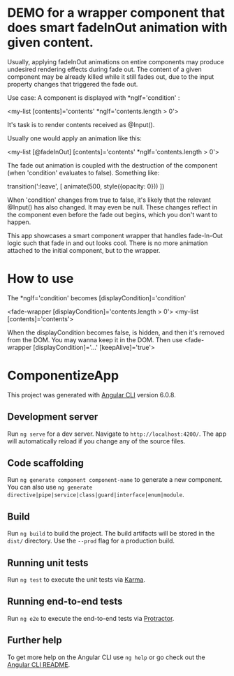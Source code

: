 # DEMO for a wrapper component that does smart fadeInOut animation with given content.

Usually, applying fadeInOut animations on entire components may produce undesired rendering effects during fade out.
The content of a given component may be already killed while it still fades out, due to the input property changes that triggered the fade out.

Use case:
A component is displayed with *ngIf='condition' : 

<my-list [contents]='contents' *ngIf='contents.length > 0'></my-list>

It's task is to render contents received as @Input().

Usually one would apply an animation like this:

<my-list [@fadeInOut] [contents]='contents' *ngIf='contents.length > 0'></my-list>

The fade out animation is coupled with the destruction of the component (when 'condition' evaluates to false).
Something like:

transition(':leave', [
    animate(500, style({opacity: 0}))
])

When 'condition' changes from true to false, it's likely that the relevant @Input() has also changed. It may even be null. These changes reflect in the component even before the fade out begins, which you don't want to happen.

This app showcases a smart component wrapper that handles fade-In-Out logic such that fade in and out looks cool. There is no more animation attached to the initial component, but to the wrapper.

# How to use

The *ngIf='condition' becomes [displayCondition]='condition'

<fade-wrapper [displayCondition]='contents.length > 0'>
  <my-list [contents]='contents'></my-list>
</fade-wrapper>

When the displayCondition becomes false, <my-list> is hidden, and then it's removed from the DOM.
You may wanna keep it in the DOM. 
Then use <fade-wrapper [displayCondition]='...' [keepAlive]='true'></fade-wrapper>

# ComponentizeApp

This project was generated with [Angular CLI](https://github.com/angular/angular-cli) version 6.0.8.

## Development server

Run `ng serve` for a dev server. Navigate to `http://localhost:4200/`. The app will automatically reload if you change any of the source files.

## Code scaffolding

Run `ng generate component component-name` to generate a new component. You can also use `ng generate directive|pipe|service|class|guard|interface|enum|module`.

## Build

Run `ng build` to build the project. The build artifacts will be stored in the `dist/` directory. Use the `--prod` flag for a production build.

## Running unit tests

Run `ng test` to execute the unit tests via [Karma](https://karma-runner.github.io).

## Running end-to-end tests

Run `ng e2e` to execute the end-to-end tests via [Protractor](http://www.protractortest.org/).

## Further help

To get more help on the Angular CLI use `ng help` or go check out the [Angular CLI README](https://github.com/angular/angular-cli/blob/master/README.md).
